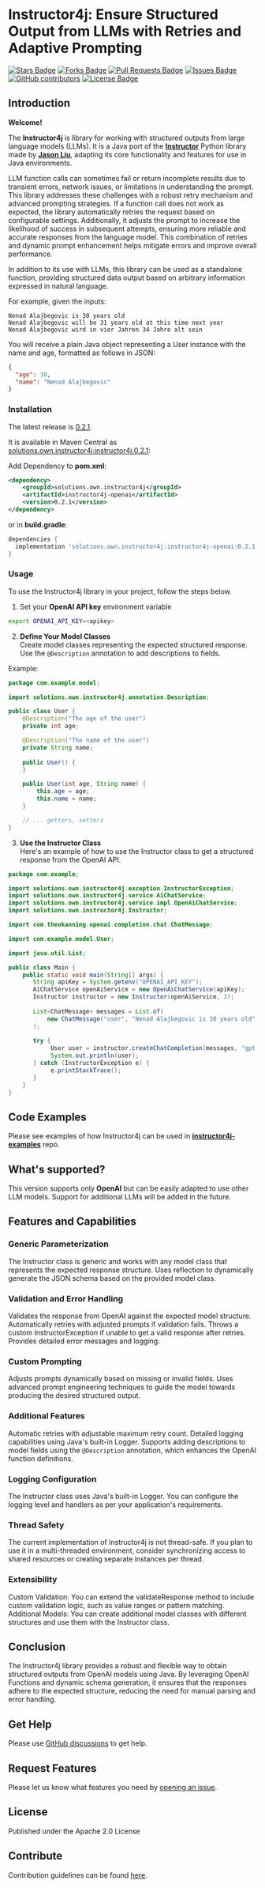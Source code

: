 # Instructor4j: Ensure Structured Output from LLMs with Retries and Adaptive Prompting

<a href="https://github.com/ows-eservices/instructor4j/stargazers"><img src="https://img.shields.io/github/stars/ows-eservices/instructor4j?cacheSeconds=120" alt="Stars Badge"/></a>
<a href="https://github.com/ows-eservices/instructor4j/network/members"><img src="https://img.shields.io/github/forks/ows-eservices/instructor4j?cacheSeconds=120" alt="Forks Badge"/></a>
<a href="https://github.com/ows-eservices/instructor4j/pulls"><img src="https://img.shields.io/github/issues-pr/ows-eservices/instructor4j?cacheSeconds=120" alt="Pull Requests Badge"/></a>
<a href="https://github.com/ows-eservices/instructor4j/issues"><img src="https://img.shields.io/github/issues/ows-eservices/instructor4j?cacheSeconds=120" alt="Issues Badge"/></a>
<a href="https://github.com/ows-eservices/instructor4j/graphs/contributors"><img alt="GitHub contributors" src="https://img.shields.io/github/contributors/ows-eservices/instructor4j?color=2b9348&cacheSeconds=120"></a>
<a href="https://github.com/ows-eservices/instructor4j/blob/master/LICENSE"><img src="https://img.shields.io/github/license/ows-eservices/instructor4j?color=2b9348" alt="License Badge"/></a>


## Introduction

**Welcome!**

The **Instructor4j** is library for working with structured outputs from large language models (LLMs). It is a Java port of the **[Instructor](https://python.useinstructor.com/)** Python library made by **[Jason Liu](https://x.com/jxnlco/)**, adapting its core functionality and features for use in Java environments.

LLM function calls can sometimes fail or return incomplete results due to transient errors, network issues, or limitations in understanding the prompt. This library addresses these challenges with a robust retry mechanism and advanced prompting strategies. If a function call does not work as expected, the library automatically retries the request based on configurable settings. Additionally, it adjusts the prompt to increase the likelihood of success in subsequent attempts, ensuring more reliable and accurate responses from the language model. This combination of retries and dynamic prompt enhancement helps mitigate errors and improve overall performance.

In addition to its use with LLMs, this library can be used as a standalone function, providing structured data output based on arbitrary information expressed in natural language.

For example, given the inputs:
```text 
Nenad Alajbegovic is 30 years old
Nenad Alajbegovic will be 31 years old at this time next year 
Nenad Alajbegovic wird in vier Jahren 34 Jahre alt sein
```

You will receive a plain Java object representing a User instance with the name and age, formatted as follows in JSON:
```json
{
  "age": 30,
  "name": "Nenad Alajbegovic"
}
```

### Installation
The latest release is
[0.2.1](https://github.com/ows-eservices/instructor4j/releases/tag/v0.2.1).

It is available in Maven Central as
[solutions.own.instructor4j:instructor4j:0.2.1](http://search.maven.org/#artifactdetails%7Csolutions.own.instructor4j%7Cinstructor4j-openai%7C0.2.1%7Cjar):

Add Dependency to **pom.xml**:

```xml
<dependency>
    <groupId>solutions.own.instructor4j</groupId>
    <artifactId>instructor4j-openai</artifactId>
    <version>0.2.1</version>
</dependency>
```
or in **build.gradle**:
```groovy
dependencies {
  implementation 'solutions.own.instructor4j:instructor4j-openai:0.2.1'
}
```

### Usage
To use the Instructor4j library in your project, follow the steps below.

1. Set your **OpenAI API key** environment variable

```bash
export OPENAI_API_KEY=<apikey>
```

2. **Define Your Model Classes**  
Create model classes representing the expected structured response. Use the `@Description` annotation to add descriptions to fields.

Example:
```java
package com.example.model;

import solutions.own.instructor4j.annotation.Description;

public class User {
    @Description("The age of the user")
    private int age;

    @Description("The name of the user")
    private String name;
    
    public User() {
    }

    public User(int age, String name) {
        this.age = age;
        this.name = name;
    }

    // ... getters, setters 
}
```
3. **Use the Instructor Class**  
Here's an example of how to use the Instructor class to get a structured response from the OpenAI API.

```java
package com.example;

import solutions.own.instructor4j.exception.InstructorException;
import solutions.own.instructor4j.service.AiChatService;
import solutions.own.instructor4j.service.impl.OpenAiChatService;
import solutions.own.instructor4j.Instructor;

import com.theokanning.openai.completion.chat.ChatMessage;

import com.example.model.User;

import java.util.List;

public class Main {
    public static void main(String[] args) {
       String apiKey = System.getenv("OPENAI_API_KEY");
       AiChatService openAiService = new OpenAiChatService(apiKey);
       Instructor instructor = new Instructor(openAiService, 3);
   
       List<ChatMessage> messages = List.of(
           new ChatMessage("user", "Nenad Alajbegovic is 30 years old")
       );
   
       try {            
            User user = instructor.createChatCompletion(messages, "gpt-4o-mini", User.class);
            System.out.println(user);
       } catch (InstructorException e) {
            e.printStackTrace();
       }
    }
}
```
## Code Examples
Please see examples of how Instructor4j can be used in **[instructor4j-examples](https://github.com/ows-eservices/instructor4j-examples)** repo.

## What's supported?
This version supports only **OpenAI** but can be easily adapted to use other LLM models. Support for additional LLMs will be added in the future.

## Features and Capabilities
### Generic Parameterization
The Instructor class is generic and works with any model class that represents the expected response structure.
Uses reflection to dynamically generate the JSON schema based on the provided model class.

### Validation and Error Handling
Validates the response from OpenAI against the expected model structure.
Automatically retries with adjusted prompts if validation fails.
Throws a custom InstructorException if unable to get a valid response after retries.
Provides detailed error messages and logging.

### Custom Prompting
Adjusts prompts dynamically based on missing or invalid fields.
Uses advanced prompt engineering techniques to guide the model towards producing the desired structured output.

### Additional Features
Automatic retries with adjustable maximum retry count.
Detailed logging capabilities using Java's built-in Logger.
Supports adding descriptions to model fields using the `@Description` annotation, which enhances the OpenAI function definitions.

### Logging Configuration
The Instructor class uses Java's built-in Logger.
You can configure the logging level and handlers as per your application's requirements.

### Thread Safety
The current implementation of Instructor4j is not thread-safe.
If you plan to use it in a multi-threaded environment, consider synchronizing access to shared resources or creating separate instances per thread.

### Extensibility
Custom Validation: You can extend the validateResponse method to include custom validation logic, such as value ranges or pattern matching.
Additional Models: You can create additional model classes with different structures and use them with the Instructor class.

## Conclusion
The Instructor4j library provides a robust and flexible way to obtain structured outputs from OpenAI models using Java. By leveraging OpenAI Functions and dynamic schema generation, it ensures that the responses adhere to the expected structure, reducing the need for manual parsing and error handling.

## Get Help
Please use [GitHub discussions](https://github.com/ows-eservices/instructor4j/discussions)
to get help.

## Request Features
Please let us know what features you need by [opening an issue](https://github.com/ows-eservices/instructor4j/issues/new/choose).

## License
Published under the Apache 2.0 License

## Contribute
Contribution guidelines can be found [here](https://github.com/ows-eservices/instructor4j/blob/master/CONTRIBUTING.md).
